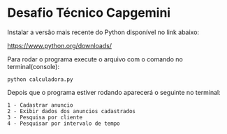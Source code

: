 # Desafio Técnico Capgemini

Instalar a versão mais recente do Python disponível no link abaixo:

https://www.python.org/downloads/



Para rodar o programa execute o arquivo com o comando no terminal(console):

```
python calculadora.py
```



Depois que o programa estiver rodando aparecerá  o seguinte no terminal:

```
1 - Cadastrar anuncio
2 - Exibir dados dos anuncios cadastrados
3 - Pesquisa por cliente
4 - Pesquisar por intervalo de tempo
```

